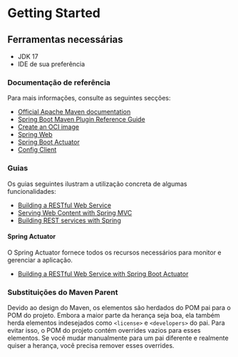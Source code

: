 # Getting Started

## Ferramentas necessárias

- JDK 17
- IDE de sua preferência

### Documentação de referência
Para mais informações, consulte as seguintes secções:

* [Official Apache Maven documentation](https://maven.apache.org/guides/index.html)
* [Spring Boot Maven Plugin Reference Guide](https://docs.spring.io/spring-boot/3.4.1/maven-plugin)
* [Create an OCI image](https://docs.spring.io/spring-boot/3.4.1/maven-plugin/build-image.html)
* [Spring Web](https://docs.spring.io/spring-boot/3.4.1/reference/web/servlet.html)
* [Spring Boot Actuator](https://docs.spring.io/spring-boot/3.4.1/reference/actuator/index.html)
* [Config Client](https://docs.spring.io/spring-cloud-config/reference/client.html)

### Guias
Os guias seguintes ilustram a utilização concreta de algumas funcionalidades:

* [Building a RESTful Web Service](https://spring.io/guides/gs/rest-service/)
* [Serving Web Content with Spring MVC](https://spring.io/guides/gs/serving-web-content/)
* [Building REST services with Spring](https://spring.io/guides/tutorials/rest/)

#### Spring Actuator
O Spring Actuator fornece todos os recursos necessários para monitor e gerenciar a aplicação.
* [Building a RESTful Web Service with Spring Boot Actuator](https://spring.io/guides/gs/actuator-service/)


### Substituições do Maven Parent

Devido ao design do Maven, os elementos são herdados do POM pai para o POM do projeto.
Embora a maior parte da herança seja boa, ela também herda elementos indesejados como `<license>` e `<developers>` do pai.
Para evitar isso, o POM do projeto contém overrides vazios para esses elementos.
Se você mudar manualmente para um pai diferente e realmente quiser a herança, você precisa remover esses overrides.
